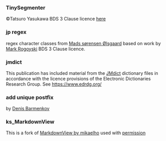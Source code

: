 ### TinySegmenter
©Tatsuro Yasukawa BDS 3 Clause licence [here](https://github.com/SamuraiT/tinysegmenter)

### jp regex
regex character classes from 
[Mads sørensen Ølsgaard](https://github.com/olsgaard/Japanese_nlp_scripts)
 based on work by 
[Mark Rogoyski](https://www.localizingjapan.com/blog/2012/01/20/regular-expressions-for-japanese-text/)
BDS 3 Clause licence. 

### jmdict
This publication has included material from the [JMdict](https://www.edrdg.org/wiki/index.php/JMdict-EDICT_Dictionary_Project) dictionary files in accordance with the licence provisions of the Electronic Dictionaries Research Group. See https://www.edrdg.org/

### add unique postfix
by [Denis Barmenkov](http://code.activestate.com/recipes/577200-make-unique-file-name/)  

### ks_MarkdownView
This is a fork of [MarkdownView by mikaelho](https://github.com/mikaelho/pythonista-markdownview)
used with [permission](https://github.com/mikaelho/pythonista-markdownview/issues/8#event-11203089425)

